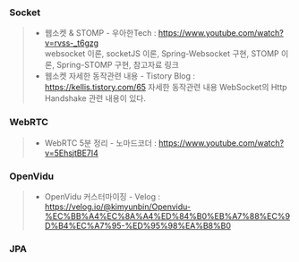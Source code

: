 ### Socket
> * 웹소켓 & STOMP - 우아한Tech : https://www.youtube.com/watch?v=rvss-_t6gzg   
> websocket 이론, socketJS 이론, Spring-Websocket 구현, STOMP 이론, Spring-STOMP 구현, 참고자료 링크   
> * 웹소켓 자세한 동작관련 내용 - Tistory Blog : https://kellis.tistory.com/65
> 자세한 동작관련 내용 WebSocket의 Http Handshake 관련 내용이 있다. 

### WebRTC
> * WebRTC 5분 정리 - 노마드코더 : https://www.youtube.com/watch?v=5EhsjtBE7I4

### OpenVidu
> * OpenVidu 커스터마이징 - Velog : https://velog.io/@kimyunbin/Openvidu-%EC%BB%A4%EC%8A%A4%ED%84%B0%EB%A7%88%EC%9D%B4%EC%A7%95-%ED%95%98%EA%B8%B0

### JPA
